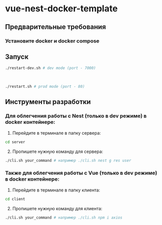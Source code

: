 # vue-nest-docker-template

## Предварительные требования

### Установите docker и docker compose

## Запуск 

```bash
./restart-dev.sh # dev mode (port - 7000)
```

<br/>

```bash
./restart.sh # prod mode (port - 80)
```

## Инструменты разработки

### Для облегчения работы с Nest (только в dev режиме) в docker контейнере:

1) Перейдите в терминале в папку   сервера:

```bash
cd server
```

2) Пропишете нужную команду для сервера:

```bash
./cli.sh your_command # например ./cli.sh nest g res user
```

### Также для облегчения работы с Vue (только в dev режиме) в docker контейнере:

1) Перейдите в терминале в папку клиента:

```bash
cd client
```

2) Пропишете нужную команду для клиента:

```bash
./cli.sh your_command # например ./cli.sh npm i axios
```
